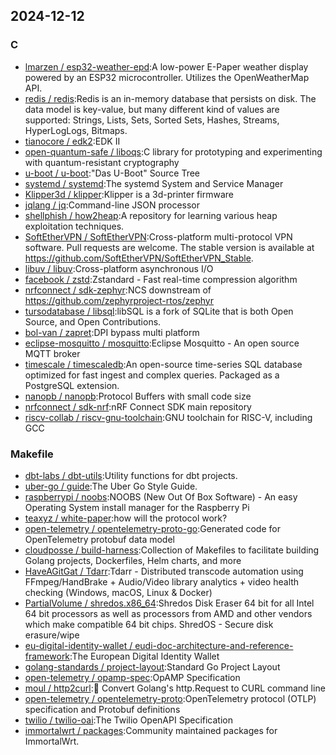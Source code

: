 ## 2024-12-12

### C

* [lmarzen / esp32-weather-epd](https://github.com/lmarzen/esp32-weather-epd):A low-power E-Paper weather display powered by an ESP32 microcontroller. Utilizes the OpenWeatherMap API.
* [redis / redis](https://github.com/redis/redis):Redis is an in-memory database that persists on disk. The data model is key-value, but many different kind of values are supported: Strings, Lists, Sets, Sorted Sets, Hashes, Streams, HyperLogLogs, Bitmaps.
* [tianocore / edk2](https://github.com/tianocore/edk2):EDK II
* [open-quantum-safe / liboqs](https://github.com/open-quantum-safe/liboqs):C library for prototyping and experimenting with quantum-resistant cryptography
* [u-boot / u-boot](https://github.com/u-boot/u-boot):"Das U-Boot" Source Tree
* [systemd / systemd](https://github.com/systemd/systemd):The systemd System and Service Manager
* [Klipper3d / klipper](https://github.com/Klipper3d/klipper):Klipper is a 3d-printer firmware
* [jqlang / jq](https://github.com/jqlang/jq):Command-line JSON processor
* [shellphish / how2heap](https://github.com/shellphish/how2heap):A repository for learning various heap exploitation techniques.
* [SoftEtherVPN / SoftEtherVPN](https://github.com/SoftEtherVPN/SoftEtherVPN):Cross-platform multi-protocol VPN software. Pull requests are welcome. The stable version is available at https://github.com/SoftEtherVPN/SoftEtherVPN_Stable.
* [libuv / libuv](https://github.com/libuv/libuv):Cross-platform asynchronous I/O
* [facebook / zstd](https://github.com/facebook/zstd):Zstandard - Fast real-time compression algorithm
* [nrfconnect / sdk-zephyr](https://github.com/nrfconnect/sdk-zephyr):NCS downstream of https://github.com/zephyrproject-rtos/zephyr
* [tursodatabase / libsql](https://github.com/tursodatabase/libsql):libSQL is a fork of SQLite that is both Open Source, and Open Contributions.
* [bol-van / zapret](https://github.com/bol-van/zapret):DPI bypass multi platform
* [eclipse-mosquitto / mosquitto](https://github.com/eclipse-mosquitto/mosquitto):Eclipse Mosquitto - An open source MQTT broker
* [timescale / timescaledb](https://github.com/timescale/timescaledb):An open-source time-series SQL database optimized for fast ingest and complex queries. Packaged as a PostgreSQL extension.
* [nanopb / nanopb](https://github.com/nanopb/nanopb):Protocol Buffers with small code size
* [nrfconnect / sdk-nrf](https://github.com/nrfconnect/sdk-nrf):nRF Connect SDK main repository
* [riscv-collab / riscv-gnu-toolchain](https://github.com/riscv-collab/riscv-gnu-toolchain):GNU toolchain for RISC-V, including GCC

### Makefile

* [dbt-labs / dbt-utils](https://github.com/dbt-labs/dbt-utils):Utility functions for dbt projects.
* [uber-go / guide](https://github.com/uber-go/guide):The Uber Go Style Guide.
* [raspberrypi / noobs](https://github.com/raspberrypi/noobs):NOOBS (New Out Of Box Software) - An easy Operating System install manager for the Raspberry Pi
* [teaxyz / white-paper](https://github.com/teaxyz/white-paper):how will the protocol work?
* [open-telemetry / opentelemetry-proto-go](https://github.com/open-telemetry/opentelemetry-proto-go):Generated code for OpenTelemetry protobuf data model
* [cloudposse / build-harness](https://github.com/cloudposse/build-harness):Collection of Makefiles to facilitate building Golang projects, Dockerfiles, Helm charts, and more
* [HaveAGitGat / Tdarr](https://github.com/HaveAGitGat/Tdarr):Tdarr - Distributed transcode automation using FFmpeg/HandBrake + Audio/Video library analytics + video health checking (Windows, macOS, Linux & Docker)
* [PartialVolume / shredos.x86_64](https://github.com/PartialVolume/shredos.x86_64):Shredos Disk Eraser 64 bit for all Intel 64 bit processors as well as processors from AMD and other vendors which make compatible 64 bit chips. ShredOS - Secure disk erasure/wipe
* [eu-digital-identity-wallet / eudi-doc-architecture-and-reference-framework](https://github.com/eu-digital-identity-wallet/eudi-doc-architecture-and-reference-framework):The European Digital Identity Wallet
* [golang-standards / project-layout](https://github.com/golang-standards/project-layout):Standard Go Project Layout
* [open-telemetry / opamp-spec](https://github.com/open-telemetry/opamp-spec):OpAMP Specification
* [moul / http2curl](https://github.com/moul/http2curl):📐 Convert Golang's http.Request to CURL command line
* [open-telemetry / opentelemetry-proto](https://github.com/open-telemetry/opentelemetry-proto):OpenTelemetry protocol (OTLP) specification and Protobuf definitions
* [twilio / twilio-oai](https://github.com/twilio/twilio-oai):The Twilio OpenAPI Specification
* [immortalwrt / packages](https://github.com/immortalwrt/packages):Community maintained packages for ImmortalWrt.
